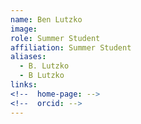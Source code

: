 ```yaml
---
name: Ben Lutzko
image: 
role: Summer Student
affiliation: Summer Student
aliases:
  - B. Lutzko
  - B Lutzko
links:
<!--  home-page: -->
<!--  orcid: -->
---
```

